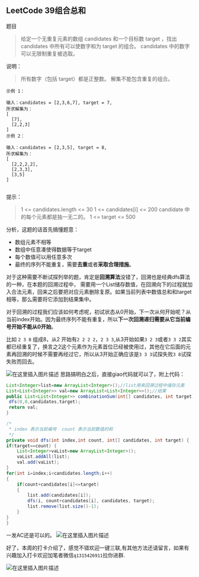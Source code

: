 ## LeetCode 39组合总和
题目
>给定一个无重复元素的数组 candidates 和一个目标数 target ，找出 candidates 中所有可以使数字和为 target 的组合。
>candidates 中的数字可以无限制重复被选取。

说明：
>所有数字（包括 target）都是正整数。
>解集不能包含重复的组合。 
```
示例 1：

输入：candidates = [2,3,6,7], target = 7,
所求解集为：
[
  [7],
  [2,2,3]
]
示例 2：

输入：candidates = [2,3,5], target = 8,
所求解集为：
[
  [2,2,2,2],
  [2,3,3],
  [3,5]
]
 
```
提示：
>1 <= candidates.length <= 30
>1 <= candidates[i] <= 200
>candidate 中的每个元素都是独一无二的。
>1 <= target <= 500

分析，这题的话首先搞懂题意：
- 数组元素不相等
- 数组中任意凑使得数据等于target
- 每个数值可以用任意多次
- 最终的序列不能重复，需要**去重**或者**采取合理措施**。


对于这种需要不断试探列举的题，肯定是**回溯算法**没错了，回溯也是经典dfs算法的一种，在本题的回溯过程中，	需要用一个List储存数值，在回溯向下的过程就加入合法元素，回来之后要把对应元素删除复原。如果当前列表中数值总和和target相等，那么需要将它添加到结果集中。

对于回溯的过程我们应该如何考虑呢，初试状态从0开始，下一次从何开始呢？从当前index开始。因为最终序列不能有重复，所以**下一次回溯递归需要从它当前编号开始不能从0开始**。

比如 `2 3 8` 组成8，从2 开始有`2 2 2 2`，`2 3 3`,从3开始如果`3 2 3`或者`3 3 2`其实都已经重复了，换言之2这个元素作为元素首位已经被使用过，其他在它后面的元素再回溯的时候不需要再经过它，所以从3开始正确应该是`3 3 3`试探失败`3 8`试探失败而回去。

![在这里插入图片描述](https://img-blog.csdnimg.cn/20201011193923299.png?x-oss-process=image/watermark,type_ZmFuZ3poZW5naGVpdGk,shadow_10,text_aHR0cHM6Ly9ibG9nLmNzZG4ubmV0L3FxXzQwNjkzMTcx,size_1,color_FFFFFF,t_70)
思路搞明白之后，直接giao代码就可以了，附上代码：

```java
List<Integer>list=new ArrayList<Integer>();//list用来回溯过程中储存元素
List<List<Integer>> val=new ArrayList<List<Integer>>();//结果
public List<List<Integer>> combinationSum(int[] candidates, int target) {
 dfs(0,0,candidates,target);
 return val;
}

/*
 * index 表示当前编号  count 表示当前数值的和
 */
private void dfs(int index,int count, int[] candidates, int target) {
if(target==count) {
	List<Integer>vaList=new ArrayList<Integer>();
	vaList.addAll(list);
	val.add(vaList);
}
for(int i=index;i<candidates.length;i++)
{
	if(count+candidates[i]<=target)
	{
		list.add(candidates[i]);
		dfs(i, count+candidates[i], candidates, target);
		list.remove(list.size()-1);
	}
}
}
```
一发AC还是可以的。
![在这里插入图片描述](https://img-blog.csdnimg.cn/20201011194622404.png?x-oss-process=image/watermark,type_ZmFuZ3poZW5naGVpdGk,shadow_10,text_aHR0cHM6Ly9ibG9nLmNzZG4ubmV0L3FxXzQwNjkzMTcx,size_1,color_FFFFFF,t_70)


好了，本周的打卡介绍了，感觉不错欢迎一键三联,有其他方法还请留言，如果有兴趣加入打卡欢迎加笔者微信`q1315426911`拉你进群.

![在这里插入图片描述](https://img-blog.csdnimg.cn/20201011195023346.png?x-oss-process=image/watermark,type_ZmFuZ3poZW5naGVpdGk,shadow_10,text_aHR0cHM6Ly9ibG9nLmNzZG4ubmV0L3FxXzQwNjkzMTcx,size_16,color_FFFFFF,t_70#pic_center)